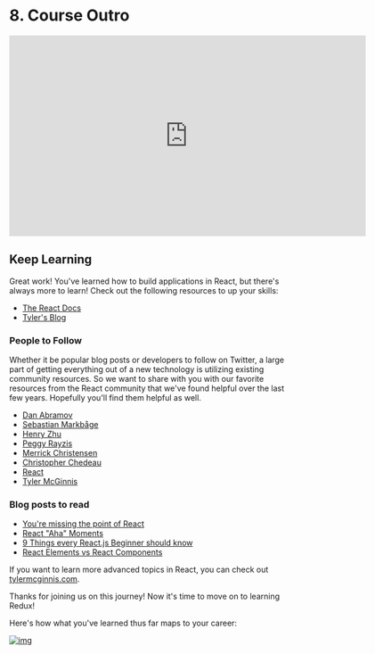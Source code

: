 # 8. Course Outro



<iframe allowfullscreen="1" allow="accelerometer; autoplay; encrypted-media; gyroscope; picture-in-picture" title="YouTube video player" src="https://www.youtube.com/embed/EvPfR_06CF8?showinfo=0&amp;rel=0&amp;autohide=1&amp;vq=hd720&amp;hl=en-us&amp;cc_load_policy=0&amp;enablejsapi=1&amp;origin=https%3A%2F%2Fclassroom.udacity.com&amp;widgetid=467" id="widget468" width="640" height="360" frameborder="0"></iframe>



## Keep Learning

Great work! You've learned how to build applications in React, but  there's always more to learn! Check out the following resources to up  your skills:

- [The React Docs](https://facebook.github.io/react/docs/hello-world.html)
- [Tyler's Blog](https://tylermcginnis.com/)

### People to Follow

Whether it be popular blog posts or developers to follow on Twitter, a large part of getting everything out of a new technology is utilizing  existing community resources. So we want to share with you with our  favorite resources from the React community that we've found helpful  over the last few years. Hopefully you'll find them helpful as well.

- [Dan Abramov](https://twitter.com/dan_abramov)
- [Sebastian Markbåge](https://twitter.com/sebmarkbage)
- [Henry Zhu](https://twitter.com/left_pad)
- [Peggy Rayzis](https://twitter.com/peggyrayzis)
- [Merrick Christensen](https://twitter.com/iammerrick)
- [Christopher Chedeau](https://twitter.com/vjeux)
- [React](https://twitter.com/reactjs)
- [Tyler McGinnis](https://twitter.com/tylermcginnis)

### Blog posts to read

- [You're missing the point of React](https://medium.com/@dan_abramov/youre-missing-the-point-of-react-a20e34a51e1a)
- [React "Aha" Moments](https://tylermcginnis.com/react-aha-moments/)
- [9 Things every React.js Beginner should know](https://camjackson.net/post/9-things-every-reactjs-beginner-should-know)
- [React Elements vs React Components](https://tylermcginnis.com/react-elements-vs-react-components/)

If you want to learn more advanced topics in React, you can check out [tylermcginnis.com](https://tylermcginnis.com/). 

Thanks for joining us on this journey! Now it's time to move on to learning Redux!



Here's how what you've learned thus far maps to your career:



[![img](https://video.udacity-data.com/topher/2018/July/5b60f6e3_screen-shot-2018-07-31-at-4.54.59-pm/screen-shot-2018-07-31-at-4.54.59-pm.png)](https://classroom.udacity.com/nanodegrees/nd019/parts/57812373-5147-4152-a4f7-d2e164aba8a5/modules/7778e6bd-7868-47d0-8536-cfcbe4e29f19/lessons/5c567aa7-bb32-4892-8961-54da79711155/concepts/98e077be-cb71-4915-98bc-ef6f0c7ebdbb#)